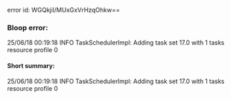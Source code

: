 error id: WGQkjil/MUxGxVrHzqOhkw==
### Bloop error:

25/06/18 00:19:18 INFO TaskSchedulerImpl: Adding task set 17.0 with 1 tasks resource profile 0
#### Short summary: 

25/06/18 00:19:18 INFO TaskSchedulerImpl: Adding task set 17.0 with 1 tasks resource profile 0